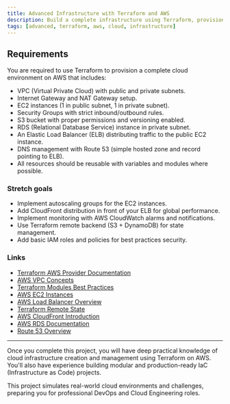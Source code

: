 ```yaml
---
title: Advanced Infrastructure with Terraform and AWS
description: Build a complete infrastructure using Terraform, provisioning a scalable, secure, and highly available environment on AWS.
tags: [advanced, terraform, aws, cloud, infrastructure]
---
```


## Requirements

You are required to use Terraform to provision a complete cloud environment on AWS that includes:

- VPC (Virtual Private Cloud) with public and private subnets.
- Internet Gateway and NAT Gateway setup.
- EC2 instances (1 in public subnet, 1 in private subnet).
- Security Groups with strict inbound/outbound rules.
- S3 bucket with proper permissions and versioning enabled.
- RDS (Relational Database Service) instance in private subnet.
- An Elastic Load Balancer (ELB) distributing traffic to the public EC2 instance.
- DNS management with Route 53 (simple hosted zone and record pointing to ELB).
- All resources should be reusable with variables and modules where possible.

### **Stretch goals**

- Implement autoscaling groups for the EC2 instances.
- Add CloudFront distribution in front of your ELB for global performance.
- Implement monitoring with AWS CloudWatch alarms and notifications.
- Use Terraform remote backend (S3 + DynamoDB) for state management.
- Add basic IAM roles and policies for best practices security.

### Links

- [Terraform AWS Provider Documentation](https://registry.terraform.io/providers/hashicorp/aws/latest/docs)
- [AWS VPC Concepts](https://docs.aws.amazon.com/vpc/latest/userguide/what-is-amazon-vpc.html)
- [Terraform Modules Best Practices](https://developer.hashicorp.com/terraform/language/modules/develop)
- [AWS EC2 Instances](https://docs.aws.amazon.com/AWSEC2/latest/UserGuide/Instances.html)
- [AWS Load Balancer Overview](https://docs.aws.amazon.com/elasticloadbalancing/latest/userguide/what-is-load-balancing.html)
- [Terraform Remote State](https://developer.hashicorp.com/terraform/language/state/remote)
- [AWS CloudFront Introduction](https://docs.aws.amazon.com/AmazonCloudFront/latest/DeveloperGuide/Introduction.html)
- [AWS RDS Documentation](https://docs.aws.amazon.com/rds/index.html)
- [Route 53 Overview](https://docs.aws.amazon.com/Route53/latest/DeveloperGuide/Welcome.html)

---

Once you complete this project, you will have deep practical knowledge of cloud infrastructure creation and management using Terraform on AWS. You'll also have experience building modular and production-ready IaC (Infrastructure as Code) projects.

This project simulates real-world cloud environments and challenges, preparing you for professional DevOps and Cloud Engineering roles.

